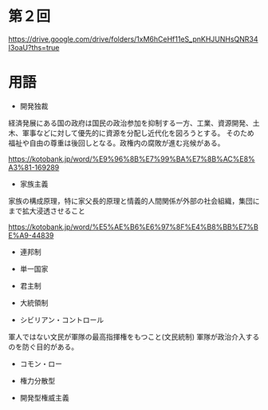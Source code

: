 # 第２回

https://drive.google.com/drive/folders/1xM6hCeHf11eS_pnKHJUNHsQNR34I3oaU?ths=true

# 用語

- 開発独裁

経済発展にある国の政府は国民の政治参加を抑制する一方、工業、資源開発、土木、軍事などに対して優先的に資源を分配し近代化を図ろうとする。
そのため福祉や自由の尊重は後回しとなる。政権内の腐敗が進む兆候がある。

https://kotobank.jp/word/%E9%96%8B%E7%99%BA%E7%8B%AC%E8%A3%81-169289


- 家族主義

家族の構成原理，特に家父長的原理と情義的人間関係が外部の社会組織，集団にまで拡大浸透させること

https://kotobank.jp/word/%E5%AE%B6%E6%97%8F%E4%B8%BB%E7%BE%A9-44839

- 連邦制

- 単一国家

- 君主制

- 大統領制

- シビリアン・コントロール

軍人ではない文民が軍隊の最高指揮権をもつこと(文民統制)
軍隊が政治介入するのを防ぐ目的がある。

- コモン・ロー

- 権力分散型

- 開発型権威主義
